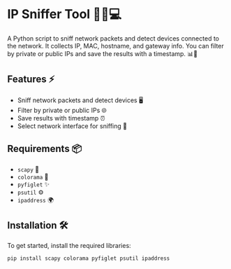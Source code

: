 # IP Sniffer Tool 🕵️‍♂️💻

A Python script to sniff network packets and detect devices connected to the network. It collects IP, MAC, hostname, and gateway info. You can filter by private or public IPs and save the results with a timestamp. 📊💾

## Features ⚡
- Sniff network packets and detect devices 🖥️
- Filter by private or public IPs 🌐
- Save results with timestamp ⏰
- Select network interface for sniffing 🔌

## Requirements 📦
- `scapy` 📡
- `colorama` 🎨
- `pyfiglet` ✨
- `psutil` ⚙️
- `ipaddress` 🌍

## Installation 🛠️

To get started, install the required libraries:

```bash
pip install scapy colorama pyfiglet psutil ipaddress
